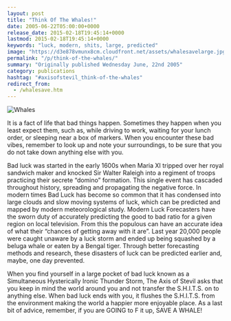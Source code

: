 ```yaml
---
layout: post
title: "Think Of The Whales!"
date: 2005-06-22T05:00:00+0000
release_date: 2015-02-18T19:45:14+0000
lastmod: 2015-02-18T19:45:14+0000
keywords: "luck, modern, shits, large, predicted"
image: "https://d3e878vmunx8cm.cloudfront.net/assets/whalesavelarge.jpg"
permalink: "/p/think-of-the-whales/"
summary: "Originally published Wednesday June, 22nd 2005"
category: publications
hashtag: "#axisofstevil_think-of-the-whales"
redirect_from:
  - /whalesave.htm
---
```


[id_1]: https://d3e878vmunx8cm.cloudfront.net/assets/whalesavelarge.jpg "Whales"
![Whales][id_1]

It is a fact of life that bad things happen. Sometimes they happen when you least expect them, such as, while driving to work, waiting for your lunch order, or sleeping near a box of markers. When you encounter these bad vibes, remember to look up and note your surroundings, to be sure that you do not take down anything else with you.

Bad luck was started in the early 1600s when Maria XI tripped over her royal sandwich maker and knocked Sir Walter Raleigh into a regiment of troops practicing their secrete “domino” formation. This single event has cascaded throughout history, spreading and propagating the negative force. In modern times Bad Luck has become so common that it has condensed into large clouds and slow moving systems of luck, which can be predicted and mapped by modern meteorological study. Modern Luck Forecasters have the sworn duty of accurately predicting the good to bad ratio for a given region on local television. From this the populous can have an accurate idea of what their “chances of getting away with it are”. Last year 20,000 people were caught unaware by a luck storm and ended up being squashed by a beluga whale or eaten by a Bengal tiger. Through better forecasting methods and research, these disasters of luck can be predicted earlier and, maybe, one day prevented.

When you find yourself in a large pocket of bad luck known as a Simultaneous Hysterically Ironic Thunder Storm, The Axis of Stevil asks that you keep in mind the world around you and not transfer the S.H.I.T.S. on to anything else. When bad luck ends with you, it flushes the S.H.I.T.S. from the environment making the world a happier more enjoyable place. As a last bit of advice, remember, if you are GOING to F it up, SAVE A WHALE!
